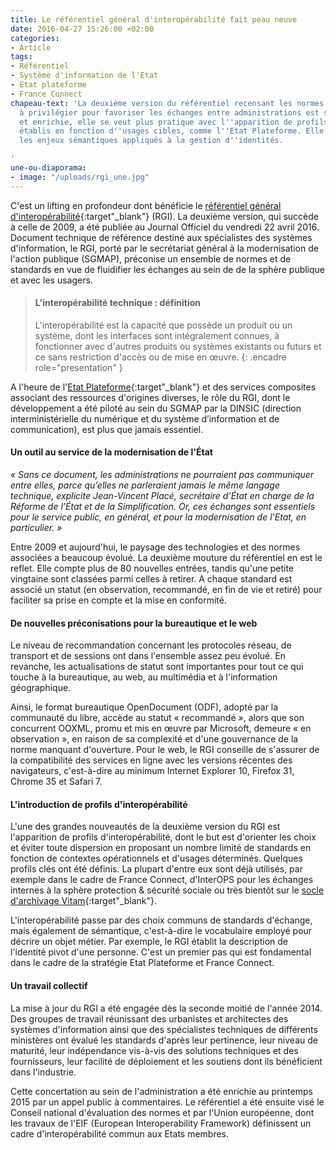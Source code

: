 ```yaml
---
title: Le référentiel général d'interopérabilité fait peau neuve
date: 2016-04-27 15:26:00 +02:00
categories:
- Article
tags:
- Référentiel
- Système d'information de l'Etat
- Etat plateforme
- France Connect
chapeau-text: 'La deuxième version du référentiel recensant les normes et standards
  à privilégier pour favoriser les échanges entre administrations est sortie. Actualisée
  et enrichie, elle se veut plus pratique avec l''apparition de profils d''interopérabilité
  établis en fonction d''usages cibles, comme l''Etat Plateforme. Elle aborde également
  les enjeux sémantiques appliqués à la gestion d''identités.

'
une-ou-diaporama:
- image: "/uploads/rgi_une.jpg"
---
```


C'est un lifting en profondeur dont bénéficie le [référentiel général d'interopérabilité](http://references.modernisation.gouv.fr/interoperabilite){:target"_blank"} (RGI). La deuxième version, qui succède à celle de 2009, a été publiée au Journal Officiel du vendredi 22 avril 2016. Document technique de référence destiné aux spécialistes des systèmes d'information, le RGI, porté par le secrétariat général à la modernisation de l'action publique (SGMAP), préconise un ensemble de normes et de standards en vue de fluidifier les échanges au sein de de la sphère publique et avec les usagers.

> #### L'interopérabilité technique : définition
>
> L'interopérabilité est la capacité que possède un produit ou un système, dont les interfaces sont intégralement connues, à fonctionner avec d'autres produits ou systèmes existants ou futurs et ce sans restriction d'accès ou de mise en œuvre.
{: .encadre role="presentation" }

A l'heure de l'[Etat Plateforme](http://etatplateforme.modernisation.gouv.fr/){:target"_blank"} et des services composites associant des ressources d'origines diverses, le rôle du RGI, dont le développement a été piloté au sein du SGMAP par la DINSIC (direction interministérielle du numérique et du système d’information et de communication), est plus que jamais essentiel.

#### Un outil au service de la modernisation de l'État

*« Sans ce document, les administrations ne pourraient pas communiquer entre elles, parce qu’elles ne parleraient jamais le même langage technique, explicite Jean-Vincent Placé, secrétaire d’État en charge de la Réforme de l’État et de la Simplification. Or, ces échanges sont essentiels pour le service public, en général, et pour la modernisation de l’Etat, en particulier. »*

Entre 2009 et aujourd'hui, le paysage des technologies et des normes associées a beaucoup évolué. La deuxième mouture du référentiel en est le reflet. Elle compte plus de 80 nouvelles entrées, tandis qu'une petite vingtaine sont classées parmi celles à retirer. A chaque standard est associé un statut (en observation, recommandé, en fin de vie et retiré) pour faciliter sa prise en compte et la mise en conformité.

#### De nouvelles préconisations pour la bureautique et le web

Le niveau de recommandation concernant les protocoles réseau, de transport et de sessions ont dans l'ensemble assez peu évolué. En revanche, les actualisations de statut sont importantes pour tout ce qui touche à la bureautique, au web, au multimédia et à l'information géographique.

Ainsi, le format bureautique OpenDocument (ODF), adopté par la communauté du libre, accède au statut « recommandé », alors que son concurrent OOXML, promu et mis en œuvre par Microsoft, demeure « en observation », en raison de sa complexité et d'une gouvernance de la norme manquant d'ouverture. Pour le web, le RGI conseille de s'assurer de la compatibilité des services en ligne avec les versions récentes des navigateurs, c'est-à-dire au minimum Internet Explorer 10, Firefox 31, Chrome 35 et Safari 7.

#### L'introduction de profils d'interopérabilité

L'une des grandes nouveautés de la deuxième version du RGI est l'apparition de profils d'interopérabilité, dont le but est d'orienter les choix et éviter toute dispersion en proposant un nombre limité de standards en fonction de contextes opérationnels et d'usages déterminés. Quelques profils clés ont été définis. La plupart d'entre eux sont déjà utilisés, par exemple dans le cadre de France Connect, d'InterOPS pour les échanges internes à la sphère protection & sécurité sociale ou très bientôt sur le [socle d'archivage Vitam](http://modernisation.gouv.fr/ladministration-change-avec-le-numerique/par-son-systeme-dinformation/vitam-organisation-entierement-tournee-vers-agilite){:target"_blank"}.

L'interopérabilité passe par des choix communs de standards d'échange, mais également de sémantique, c'est-à-dire le vocabulaire employé pour décrire un objet métier. Par exemple, le RGI établit la description de l'identité pivot d'une personne. C'est un premier pas qui est fondamental dans le cadre de la stratégie Etat Plateforme et France Connect.

#### Un travail collectif

La mise à jour du RGI a été engagée dès la seconde moitié de l'année 2014. Des groupes de travail réunissant des urbanistes et architectes des systèmes d'information ainsi que des spécialistes techniques de différents ministères ont évalué les standards d'après leur pertinence, leur niveau de maturité, leur indépendance vis-à-vis des solutions techniques et des fournisseurs, leur facilité de déploiement et les soutiens dont ils bénéficient dans l'industrie.

Cette concertation au sein de l'administration a été enrichie au printemps 2015 par un appel public à commentaires. Le référentiel a été ensuite visé le Conseil national d'évaluation des normes et par l'Union européenne, dont les travaux de l'EIF (European Interoperability Framework) définissent un cadre d'interopérabilité commun aux Etats membres.
